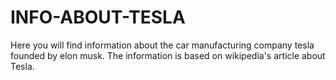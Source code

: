 # INFO-ABOUT-TESLA
Here you will find information about the car manufacturing company tesla founded by elon musk. The information is based on wikipedia's article about Tesla.
